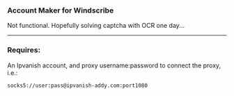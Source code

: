### Account Maker for Windscribe ###

Not functional. Hopefully solving captcha with OCR one day...

---------------------------------------------------------------

### Requires: ###

An Ipvanish account, and proxy username:password to connect the proxy, i.e.:

```socks5://user:pass@ipvanish-addy.com:port1080```
